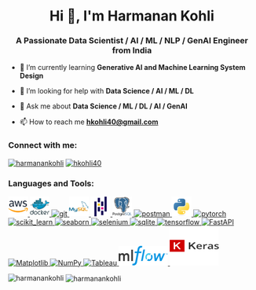 <h1 align="center">Hi 👋, I'm Harmanan Kohli</h1>
<h3 align="center">A Passionate Data Scientist / AI / ML / NLP / GenAI Engineer from India</h3>

- 🌱 I’m currently learning **Generative AI and Machine Learning System Design**

- 🤝 I’m looking for help with **Data Science / AI / ML / DL**

- 💬 Ask me about **Data Science / ML / DL / AI / GenAI**

- 📫 How to reach me **hkohli40@gmail.com**

<h3 align="left">Connect with me:</h3>
<p align="left">
<a href="https://linkedin.com/in/harmanankohli" target="blank"><img align="center" src="https://raw.githubusercontent.com/rahuldkjain/github-profile-readme-generator/master/src/images/icons/Social/linked-in-alt.svg" alt="harmanankohli" height="30" width="40" /></a>
<a href="https://www.leetcode.com/hkohli40" target="blank"><img align="center" src="https://raw.githubusercontent.com/rahuldkjain/github-profile-readme-generator/master/src/images/icons/Social/leet-code.svg" alt="hkohli40" height="30" width="40" /></a>
</p>

<h3 align="left">Languages and Tools:</h3>
<p align="left"> 
  <a href="https://aws.amazon.com" target="_blank" rel="noreferrer"> 
    <img src="https://raw.githubusercontent.com/devicons/devicon/master/icons/amazonwebservices/amazonwebservices-original-wordmark.svg" alt="aws" width="40" height="40"/> 
  </a> 
  <a href="https://www.docker.com/" target="_blank" rel="noreferrer"> 
    <img src="https://raw.githubusercontent.com/devicons/devicon/master/icons/docker/docker-original-wordmark.svg" alt="docker" width="40" height="40"/> 
  </a> 
  <a href="https://git-scm.com/" target="_blank" rel="noreferrer"> 
    <img src="https://www.vectorlogo.zone/logos/git-scm/git-scm-icon.svg" alt="git" width="40" height="40"/> 
  </a> 
  <a href="https://www.mysql.com/" target="_blank" rel="noreferrer"> 
    <img src="https://raw.githubusercontent.com/devicons/devicon/master/icons/mysql/mysql-original-wordmark.svg" alt="mysql" width="40" height="40"/> 
  </a> 
  <a href="https://pandas.pydata.org/" target="_blank" rel="noreferrer"> 
    <img src="https://raw.githubusercontent.com/devicons/devicon/2ae2a900d2f041da66e950e4d48052658d850630/icons/pandas/pandas-original.svg" alt="pandas" width="40" height="40"/> 
  </a> 
  <a href="https://www.postgresql.org" target="_blank" rel="noreferrer"> 
    <img src="https://raw.githubusercontent.com/devicons/devicon/master/icons/postgresql/postgresql-original-wordmark.svg" alt="postgresql" width="40" height="40"/> 
  </a> 
  <a href="https://postman.com" target="_blank" rel="noreferrer"> 
    <img src="https://www.vectorlogo.zone/logos/getpostman/getpostman-icon.svg" alt="postman" width="40" height="40"/> 
  </a> 
  <a href="https://www.python.org" target="_blank" rel="noreferrer"> 
    <img src="https://raw.githubusercontent.com/devicons/devicon/master/icons/python/python-original.svg" alt="python" width="40" height="40"/> 
  </a> 
  <a href="https://pytorch.org/" target="_blank" rel="noreferrer"> 
    <img src="https://www.vectorlogo.zone/logos/pytorch/pytorch-icon.svg" alt="pytorch" width="40" height="40"/> 
  </a> 
  <a href="https://scikit-learn.org/" target="_blank" rel="noreferrer"> 
    <img src="https://upload.wikimedia.org/wikipedia/commons/0/05/Scikit_learn_logo_small.svg" alt="scikit_learn" width="40" height="40"/> 
  </a> 
  <a href="https://seaborn.pydata.org/" target="_blank" rel="noreferrer"> 
    <img src="https://seaborn.pydata.org/_images/logo-mark-lightbg.svg" alt="seaborn" width="40" height="40"/> 
  </a> 
  <a href="https://www.selenium.dev" target="_blank" rel="noreferrer"> 
    <img src="https://raw.githubusercontent.com/detain/svg-logos/780f25886640cef088af994181646db2f6b1a3f8/svg/selenium-logo.svg" alt="selenium" width="40" height="40"/> 
  </a> 
  <a href="https://www.sqlite.org/" target="_blank" rel="noreferrer"> 
    <img src="https://www.vectorlogo.zone/logos/sqlite/sqlite-icon.svg" alt="sqlite" width="40" height="40"/> 
  </a> 
  <a href="https://www.tensorflow.org" target="_blank" rel="noreferrer"> 
    <img src="https://www.vectorlogo.zone/logos/tensorflow/tensorflow-icon.svg" alt="tensorflow" width="40" height="40"/> 
  </a>
  <a href="https://fastapi.tiangolo.com/" target="_blank" rel="noreferrer">
    <img src="https://fastapi.tiangolo.com/img/logo-margin/logo-teal.png" width="100" height="40" alt="FastAPI"/>
  </a>
  <a href="https://matplotlib.org/" target="_blank" rel="noreferrer">
    <img src="https://github.com/gilbarbara/logos/blob/main/logos/matplotlib-icon.svg" width="40" height="40" alt="Matplotlib"/>
  </a>
  <a href="https://numpy.org/" target="_blank" rel="noreferrer">
    <img src="https://www.vectorlogo.zone/logos/numpy/numpy-ar21.svg" width="100" height="40" alt="NumPy"/>
  </a>
  <a href="https://www.tableau.com/" target="_blank" rel="noreferrer">
    <img src="https://github.com/gilbarbara/logos/blob/main/logos/tableau.svg" width="100" height="40" alt="Tableau"/>
  </a>
  <a href="https://mlflow.org/" target="_blank" rel="noreferrer">
    <img src="https://github.com/cncf/landscape/blob/master/hosted_logos/mlflow-white.svg" width="100" height="40" alt="MLflow"/>
  </a>
  <a href="https://keras.io/" target="_blank" rel="noreferrer">
    <img src="https://github.com/devicons/devicon/blob/master/icons/keras/keras-original-wordmark.svg" width="100" height="80" alt="Keras"/>
  </a>
</p>

<p><img align="left" src="https://github-readme-stats.vercel.app/api/top-langs?username=harmanankohli&show_icons=true&locale=en&layout=compact" alt="harmanankohli" /></p>

<p>&nbsp;<img align="center" src="https://github-readme-stats.vercel.app/api?username=harmanankohli&show_icons=true&locale=en" alt="harmanankohli" /></p>
